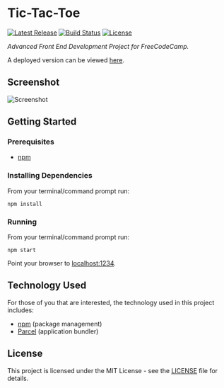 # Tic-Tac-Toe

[![Latest Release](https://img.shields.io/github/release/vanillaSlice/TicTacToe.svg)](https://github.com/vanillaSlice/TicTacToe/releases/latest)
[![Build Status](https://img.shields.io/travis/com/vanillaSlice/TicTacToe/master.svg)](https://travis-ci.com/vanillaSlice/TicTacToe)
[![License](https://img.shields.io/github/license/vanillaSlice/TicTacToe.svg)](LICENSE)

*Advanced Front End Development Project for FreeCodeCamp.*

A deployed version can be viewed [here](https://tictactoe.mikelowe.xyz/).

## Screenshot

![Screenshot](/images/screenshot-2.png)

## Getting Started

### Prerequisites

* [npm](https://www.npmjs.com/)

### Installing Dependencies

From your terminal/command prompt run:

```
npm install
```

### Running

From your terminal/command prompt run:

```
npm start
```

Point your browser to [localhost:1234](http://localhost:1234).

## Technology Used

For those of you that are interested, the technology used in this project includes:

* [npm](https://www.npmjs.com/) (package management)
* [Parcel](https://parceljs.org/) (application bundler)

## License

This project is licensed under the MIT License - see the [LICENSE](LICENSE) file for details.
